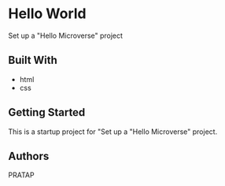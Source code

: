 # Hello World

Set up a "Hello Microverse" project

## Built With

- html
- css

## Getting Started

This is a startup project for "Set up a "Hello Microverse" project.

## Authors

PRATAP
